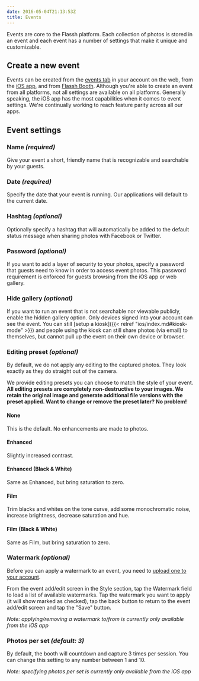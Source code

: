 ```yaml
---
date: 2016-05-04T21:13:53Z
title: Events
---
```


Events are core to the Flassh platform. Each collection of photos is stored in an event and each event has a number of settings that make it unique and customizable.

## Create a new event

Events can be created from the [events tab](https://flassh.co/account/events) in your account on the web, from the [iOS app](/ios), and from [Flassh Booth](/booth). Although you're able to create an event from all platforms, not all settings are available on all platforms. Generally speaking, the iOS app has the most capabilities when it comes to event settings. We're continually working to reach feature parity across all our apps.

## Event settings

### Name _(required)_

Give your event a short, friendly name that is recognizable and searchable by your guests.

### Date _(required)_

Specify the date that your event is running. Our applications will default to the current date.

### Hashtag _(optional)_

Optionally specify a hashtag that will automatically be added to the default status message when sharing photos with Facebook or Twitter.

### Password _(optional)_

If you want to add a layer of security to your photos, specify a password that guests need to know in order to access event photos. This password requirement is enforced for guests browsing from the iOS app or web gallery.

### Hide gallery _(optional)_

If you want to run an event that is not searchable nor viewable publicly, enable the hidden gallery option. Only devices signed into your account can see the event. You can still [setup a kiosk]({{< relref "ios/index.md#kiosk-mode" >}}) and people using the kiosk can still share photos (via email) to themselves, but cannot pull up the event on their own device or browser.

### Editing preset _(optional)_

By default, we do not apply any editing to the captured photos. They look exactly as they do straight out of the camera.

We provide editing presets you can choose to match the style of your event. **All editing presets are completely non-destructive to your images. We retain the original image and generate additional file versions with the preset applied. Want to change or remove the preset later? No problem!**

#### None

This is the default. No enhancements are made to photos.

#### Enhanced

Slightly increased contrast.

#### Enhanced (Black & White)

Same as Enhanced, but bring saturation to zero.

#### Film

Trim blacks and whites on the tone curve, add some monochromatic noise, increase brightness, decrease saturation and hue.

#### Film (Black & White)

Same as Film, but bring saturation to zero.

### Watermark _(optional)_

Before you can apply a watermark to an event, you need to [upload one to your account](https://flassh.co/account/watermarks).

From the event add/edit screen in the Style section, tap the Watermark field to load a list of available watermarks. Tap the watermark you want to apply (it will show marked as checked), tap the back button to return to the event add/edit screen and tap the "Save" button.

_Note: applying/removing a watermark to/from is currently only available from the iOS app_

### Photos per set _(default: 3)_

By default, the booth will countdown and capture 3 times per session. You can change this setting to any number between 1 and 10.

_Note: specifying photos per set is currently only available from the iOS app_
